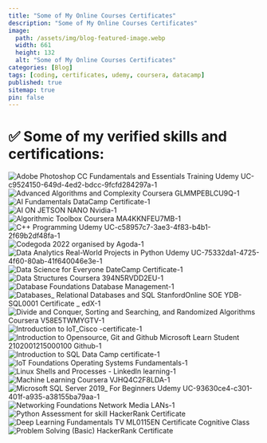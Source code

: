 ```yaml
---
title: "Some of My Online Courses Certificates"
description: "Some of My Online Courses Certificates"
image:
  path: /assets/img/blog-featured-image.webp
  width: 661
  height: 132
  alt: "Some of My Online Courses Certificates"
categories: [Blog]
tags: [coding, certificates, udemy, coursera, datacamp]
published: true
sitemap: true
pin: false
---
```



# ✅ Some of my verified skills and certifications:

![Adobe Photoshop CC Fundamentals and Essentials Training Udemy UC-c9524150-649d-4ed2-bdcc-9fcfd284297a-1](https://user-images.githubusercontent.com/77569653/207000757-d9920eef-d5bf-4ef9-a043-ef28d66cf2a2.jpg)
![Advanced Algorithms and Complexity Coursera GLMMPEBLCU9Q-1](https://user-images.githubusercontent.com/77569653/207000775-21a04da5-4241-4d4d-a91f-fd32c1008a09.jpg)
![AI Fundamentals DataCamp Certificate-1](https://user-images.githubusercontent.com/77569653/207000778-885a11c9-c3b0-40cd-86ca-a0cd016e100e.jpg)
![AI ON JETSON NANO Nvidia-1](https://user-images.githubusercontent.com/77569653/207000784-28a09b2d-cd63-4575-81c1-f1127d4ec6f5.jpg)
![Algorithmic Toolbox Coursera MA4KKNFEU7MB-1](https://user-images.githubusercontent.com/77569653/207000789-2a660c46-d8d1-4d07-9d09-b1df9882a63e.jpg)
![C++ Programming Udemy UC-c58957c7-3ae3-4f83-b4b1-2f69b2df48fa-1](https://user-images.githubusercontent.com/77569653/207000791-6763e718-6b72-4db4-a893-1f4d683e5d5f.jpg)
![Codegoda 2022 organised by Agoda-1](https://user-images.githubusercontent.com/77569653/207000796-e5091489-1644-4aa0-b17c-95db71b158d4.jpg)
![Data Analytics Real-World Projects in Python Udemy UC-75332da1-4725-4f60-80ab-41f640046e3e-1](https://user-images.githubusercontent.com/77569653/207000801-4f9cedc2-9e04-4d80-8766-2645dd3310ac.jpg)
![Data Science for Everyone DateCamp Certificate-1](https://user-images.githubusercontent.com/77569653/207000807-5527fa2f-1812-4bdf-85af-b9b1c237580f.jpg)
![Data Structures Coursera 394N5RVDD2EU-1](https://user-images.githubusercontent.com/77569653/207000814-229550c2-e13b-4377-a2ac-bdb101ab40d2.jpg)
![Database Foundations Database Management-1](https://user-images.githubusercontent.com/77569653/207000819-7e707391-c1f8-44ac-9b1f-a41716c3c469.jpg)
![Databases_ Relational Databases and SQL StanfordOnline SOE YDB-SQL0001 Certificate _ edX-1](https://user-images.githubusercontent.com/77569653/207000823-1eff258f-483e-40cb-8b46-d4535960add6.jpg)
![Divide and Conquer, Sorting and Searching, and Randomized Algorithms Coursera V58E5TWMYGTV-1](https://user-images.githubusercontent.com/77569653/207000825-fca0038a-1b87-44e0-ba5c-78219c7e9007.jpg)
![Introduction to IoT_Cisco -certificate-1](https://user-images.githubusercontent.com/77569653/207000830-a24369f8-fbba-445b-908e-84024a1d03aa.jpg)
![Introduction to Opensource, Git and Github Microsoft Learn Student  2102001215000100   Github-1](https://user-images.githubusercontent.com/77569653/207000834-fbb4181f-05b2-4ca5-a102-5ae0984edd9b.jpg)
![Introduction to SQL Data Camp certificate-1](https://user-images.githubusercontent.com/77569653/207000839-3f4158ba-3993-43f0-befa-65fd769060fb.jpg)
![IoT Foundations Operating Systems Fundamentals-1](https://user-images.githubusercontent.com/77569653/207000841-68c9007b-4e86-4892-9eb3-a38022703889.jpg)
![Linux Shells and Processes - LinkedIn learning-1](https://user-images.githubusercontent.com/77569653/207000846-d0da3ea5-9d18-40b6-a4ac-7eecf8c0d95f.jpg)
![Machine Learning Coursera VJHQ4C2F8LDA-1](https://user-images.githubusercontent.com/77569653/207000849-c222d1f0-3856-4fad-8f59-380a503665b5.jpg)
![Microsoft SQL Server 2019_ For Beginners Udemy UC-93630ce4-c301-401f-a935-a38155ba79aa-1](https://user-images.githubusercontent.com/77569653/207000857-a0b600ce-8063-47bf-84ea-204c1fdbbfa2.jpg)
![Networking Foundations Network Media LANs-1](https://user-images.githubusercontent.com/77569653/207000863-558e99d7-c318-4e2a-b4be-b7ff04828f07.jpg)
![Python Assessment for skill HackerRank Certificate](https://user-images.githubusercontent.com/77569653/207000865-807a964f-77d7-46e1-b05b-fc5ed76b39df.png)
![Deep Learning Fundamentals TV ML0115EN Certificate Cognitive Class](https://user-images.githubusercontent.com/77569653/207000868-12b8d203-0fb8-4b55-b09e-1ccb847a2e7b.png)
![Problem Solving (Basic) HackerRank Certificate](https://user-images.githubusercontent.com/77569653/207000869-a38af34d-a5f5-4eea-afe9-9b4fba238402.png)



















<!-- 

tags: [pythondeveloper, datastructure, appdeveloper, javaprogramming, developerlife, programminglanguage, pythonprogramming, programmers, coder, programming, programmingisfun, html, css, developer, javascript, programmer, coding, software, programminglife, coderlife, codinglife, computerscience, codelife, code, science, softwaredevelopment, frontend, webdev, webdeveloper, webdevelopment, 100daysofcode, womenwhocode, womeninbusiness, womenintech, symfony, codinggirl, uxdesign, design, webdesign, uidesign, designer, python, business, girlboss, php, reactjs, girlpower, entrepreneurial, 100daysofcodetoday, wordpress, softwaredeveloper, girlswhocode, devlife, worldcode, csharp, learntocode, frontenddeveloper, angularjs, peoplewhocode, fullstackdeveloper, vuejs, backenddeveloper, dotnet, mobiledevelopment, womanintech, programadorgood, codergirl, coderpower, coders, coderslife, codingbootcamp, codingisfun, codingpics, java, programacion, programing, programmerlife, programmerrepublic, programmerslife, js, softwareengineering, informationtechnology, softwareengineer, programmerhumor, pythonhubwhat, ️use, codingdays, development, dev, developers, web, angular, pythoncode, geeklife, softwaredev, tech, cs, compsci, learncoding, dev_boys, engineers, womenwhoengineer, womenincs, coderbea, computers, stem, devboys, thedevlife, womanwhocode, codethink, gamedev, gamedeveloper, gamedevelopment, gamedevelopers, gameprogramming, gameprogrammer, codes, html5, utility, devtip, gamedevtips, performance, optimize, technology, programmingmemes, engineering, computer, machinelearning, linux, daysofcode, android, engineer, softwaretesting, datascience, computerengineering, softwaredevelopers, javascriptdeveloper, artificialintelligence, it, webdesigner, website, websitedesign, digitalmarketing, seo, graphicdesign, ui, marketing, ux, websitedevelopment, webdevelopers, branding, ecommerce, websitedesigner, socialmediamarketing, innovation, iphone, technews, apple, gadgets, electronics, smartphone, bhfyp, samsung, instagood, pro, instatech, education, security, gadget, instagram, mobile, technologynews, art, cybersecurity, techie, techno, ai, tecnologia, future, startup, robotics, oneplus, digital, india, s, gaming, iot, photography, internet, automation, covid, entrepreneur, electrical, arduino, electronic, electricalengineering, diy, raspberrypi, electronicsengineering, robot, arduinoproject, techy, device, photooftheday, onlineshopping, electronicsprojects, pcb, diyelectronics, microcontroller, arduinouno, phone, homeappliances, geek, electrician, led, laptops, music, esp, electric, home, fashion, ios, xiaomi, plus, app, huawei, game, games, gamer, follow, windows, androiddeveloper, Amazon, Google, NITI-Aayog, electronicsolution, electronicslovers, electronicsproject, transistor, electronicsolvers, electronicengineering, circuit, electronicsengineer, electricalengineer, arduinofun, digitalelectronics, voltage, circuitdesign, mechatronics, mechanicalengineering, electronicos, sensor, electronicsrepair, pcbdesign, electricalhacks, electricalwork, electronicsdiy, electronicsbasic, electronicsocialart, electronicsidea, semiconductor, embeddedsystems, electronicsstore, engineeringstudents, microprocessor, ohms, electronicsworld, engineeringlovers, project, architecture, interiordesign, construction, interior, m, homedecor, work, renovation, building, architect, artist, new, house, handmade, decor, luxury, mk, inspiration, wood, projectcar, homedesign, e, decoration, drawing, furniture, style, o, projectmanagement, creative, cat, artwork, archilovers, life, nature, realestate, build, car, r, arquitetura, codingforkids, codingmemes, codingislife, codingfun, codingjokes, codingproblems, programmingjokes, codinghumor, codingquotes, programminghumor, codinglove, nodejs, react, hacking, backend, jquery, c, bootstrap, htmlcoding, htmlcss, uiux, indonesia, javadeveloper, hacker, sql, snake, ballpython, reptile, snakes, reptiles, snakesofinstagram, reptilesofinstagram, pythonsofinstagram, pythons, ballpythonsofinstagram, deeplearning, pythonregius, ballpythons, royalpython, kalilinux, reptilelover, ethicalhacking, ballpythonmorphs, bigdata, socialmedia, logo, marketingdigital, appdesign, onlinemarketing, userinterface, smallbusiness, graphicdesigner, advertising, userexperience, designinspiration, logodesign, contentmarketing, dise, digitalmarketingagency, dribbble, Unix, Linux-API, Web-development, Mobile-App-development, C++, C#, Go, Java8, Kotlin, Objective-C, PyPy3, Ruby, Scala, Swift, libraries, ML, Hadoop, MapReduce, OpenGL, Computer-Science, Spring-MVC, Spring-Boot, data-mining, Agile, Scrum, distributed-parallel-systems, Machine-Learning, natural-language-processing, English, TypeScript, libraries-and-framework-integrations, Deep-Learning, Data-Science, Competitive-Programming, React.js, Node.js, Express.js, Vue.js, NumPy, TensorFlow, MongoDB, Dart, Flutter, Shell-Scripting, Agile-&-Waterfall-Methodologies, Docker, Jenkins, J2EE-WebServices, Microservices, Kubernetes, Shell, Bean-Shell, PowerShell, SailPoint-IIQ, Active-Directory, Tomcat, Unit-Testing, Junit, Mockito, Azure, Build-Automation, CI, CD, AD, Salesforce, JDBC, Delimited, IAM, MERN, LAMP, Laravel, Matlab, XML, JSON, Flask, Rust, Solidity, AWS, .NET, NoSQL, Perl, software-development-life-cycle, Spark, SageMaker, Elasticsearch, Kibana, SQS, Lambda, DynamoDB, Data-Pipelines, Kinesis, Mathematics, SDE, Google-Cloud, Microsoft-Azure, BigQuery, Terraform, PostgreSQL, Nginx, HTTP, Oracle, Cassandra, Redis, HBase, Tableau, MicroStrategy, Vertica, SAP, SOAP, Webservices, Dropwizard, CRM, GCP, bash, MacOS, Jira, Webhook, Wrike, GitLab, Kafka, TeamCity, PhD, PyTorch, Unity, Selenium, Power-BI, Postman, Lua, GraphQL, Apache-Spark, ASP.NET, Computer-Vision, Excel, InfluxDB, IntelliJ-IDEA, Maven, JVM, Golang, non-relational-databases, Systems-administration, filesystems, troubleshooting, pc, laptop, pcgaming, gamingpc, pcbuild, computerrepair, asus, pcgamer, gamingsetup, hp, intel, hardware, komputer, setup, gamers, office, lenovo, pcsetup, rgb, wifi, fibraoptica, fibra, telecom, online, network, wireless, velocidade, tv, memes, provedor, bandalarga, brasil, networking, router, data, provedordeinternet, youtube, informatica, isp, facebook, telecomunica, netflix, qualidade, es, empreendedorismo, ps, playstation, videogames, xbox, videogame, twitch, fortnite, pubg, gamergirl, anime, xboxone, fun, play, nintendo, meme, gameplay, cosplay, gta, pubgmobile, freefire, callofduty, gamingcommunity, streamer, lol, funny, instagamer, instagaming, esports, leagueoflegends, gamerlife, csgo, football, fanart, video, sport, mobilelegends, dota, rkiye, custompc, pcmasterrace, pcbuilds, pcmr, gamingsetups, pcgamingsetup, amd, pcgamers, nvidia, gamingroom, pcmodding, rtx, battlestation, desksetup, dreamsetup, pcmods, gaminglife, custompcbuild, gamingrig, corsair, pcbuilding, setupwars, pcmod, battlestations, watercooling, setups, msi, pcsetups, ryzen, rgblights, gpu, setupgamer, setupinspiration, gigabyte, pchardware, pcbuilder, watercooled, gamerpc, gamingislife, gamingmemes, gamingposts, gamingchannel, gaminggear, gamingchair, gamingcomputer, gamingpcbuild, gamingmeme, gamingclips, videogaming, gaminglaptop, motivation, success, money, entrepreneurship, businessowner, mindset, lifestyle, goals, investment, finance, motivationalquotes, quotes, businesswoman, entrepreneurlife, hustle, leadership, bitcoin, investing, fitness, businessman, believe, b, wealth, happy, forex, inspire, invest, financialfreedom, motivational, trading, positivevibes, travel, doors, window, microsoft, doorsandwindows, glass, notebook, door, homeimprovement, mac, windowsanddoors, architecturephotography, twitchstreamer, pcgames, steam, twitchaffiliate, twitchtv, streaming, cod, git, github, devops, training, pmerj, gym, stunt, leap, flexible, vault, beam, flip, bars, vscode, gymnastic, k, gymnastique, gymnastics, flipping, gymnasts, gymnastlife, highbar, scale, ansible, gymnast, hackers, hack, infosec, ethicalhacker, pentesting, cyber, cybercrime, ubuntu, malware, cyberattack, anonymous, informationsecurity, linuxfan, hackingtools, cybersecurityawareness, linuxmint, hacked, opensource, cloudcomputing, linuxuser, cyberpunk, privacy, dataprotection, datasecurity, cybersecuritytraining, aesthetic, hackerman, digitalart, cybergoth, neon, hackerspace, futuristic, scifi, phishing, goth, vaporwave, cyberpunkart, ransomware, bugbounty, itsecurity, networksecurity, databreach, cloud, exploit, infosecurity, cybersec, cloudsecurity, encryption, pentest, cyberattacks, cybersecuritynews, cybernews, hackingnews, metasploit, blackhat, hackerindonesia, hacks, hackernews, or, secutiy, termux, hackerstayaway, anonymoushackers, hackinginstagram, learnhacking, ethicalhackers, hackinstagram, termuxhacking, blackhathacker, computerprogramming, growthhacking, wifihacking, blog, blogger, bloggerstyle, blogging, fashionblogger, food, beauty, bloggers, bloggerlife, blogpost, influencer, ootd, instadaily, makeup, picoftheday, photo, moda, foodblogger, instablog, bloggersofinstagram, vlog, beautiful, model, travelblogger, foodie, styleblogger, writer, likeforlikes, likes, news, fashionista, insta, summer, blogueira, lifestyleblogger, fashionstyle, instafashion, linkedin, twitter, linkedinprofile, linkedintips, linkedinmarketing, jobsearch, pinterest, resume, career, cv, personalbranding, tiktok, linkedinlife, jobs, job, headshots, cpa, careercoach, interview, ceo, linkedintraining, careeradvice, careertips, businessphotography, whatsapp, hiring, linkedinlearning, careergoals, careerdevelopment, tumblr, networkmarketing, mlm, community, networker, workfromhome, networkingevent, events, hiphop, entrepreneurs, cisco, negocios, event, coworking, searchengineoptimization, marketingstrategy, marketingtips, smm, emailmarketing, sem, seotips, ppc, googleads, digitalmarketingtips, marketingagency, seoservices, smo, content, internetmarketing, seoexpert, onlinebusiness, searchenginemarketing, seoagency, marketingonline, digitalagency, digitalmarketer, digitalmarketingservices, recruitment, jobseekers, jobsearching, employment, nowhiring, careers, jobseeker, recruiting, jobhunt, jobinterview, jobopportunity, jobvacancy, jobshiring, jobopening, hiringnow, hr, jobhunting, vacancy, jobalert, humanresources, staffing, newjob, jobfair, recruiter, careerchange, applynow, jobposting, jobseeking, jobsearchtips, jobvacancies, resumetips, interviewtips, opportunity, dreamjob, resumewriter, jobsinindia, jobsite, googlepixel, pixel,  trending, resumewriting, resumehelp, resumeservices, coverletter, curriculumvitae, resumedesign, resumebuilder, resumeadvice, resumes, resumetemplate, internship, resumebuilding, college, student, learning, university, careeropportunities, study, management, careergrowth, skills, coaching, nitdgp, nit-durgapur, linkedin-learning, udemy, adobe-photoshop, coursera, advanced-algorithms-complexity, jetson-nano, codegoda-2022]

-->